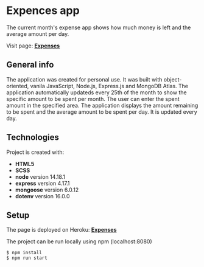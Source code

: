 # Expences app

The current month's expense app shows how much money is left and the average amount per day.

Visit page: **[Expenses](https://gw-expenses.herokuapp.com/)**

## General info

The application was created for personal use. It was built with object-oriented, vanila JavaScript, Node.js, Express.js and MongoDB Atlas. The application automatically updateds every 25th of the month to show the specific amount to be spent per month. The user can enter the spent amount in the specified area. The application displays the amount remaining to be spent and the average amount to be spent per day. It is updated every day.

## Technologies

Project is created with:

- **HTML5**
- **SCSS**
- **node** version 14.18.1
- **express** version 4.17.1
- **mongoose** version 6.0.12
- **dotenv** version 16.0.0

## Setup

The page is deployed on Heroku: **[Expenses](https://gw-expenses.herokuapp.com/)**

The project can be run locally using npm (localhost:8080)

```
$ npm install
$ npm run start
```
